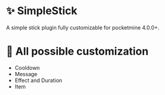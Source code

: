 # ✨ SimpleStick
A simple stick plugin fully customizable for pocketmine 4.0.0+.

# 🌙 All possible customization
- Cooldown
- Message
- Effect and Duration
- Item
